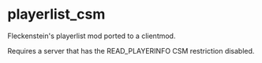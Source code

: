 # playerlist_csm
Fleckenstein's playerlist mod ported to a clientmod.

Requires a server that has the READ_PLAYERINFO CSM restriction disabled.